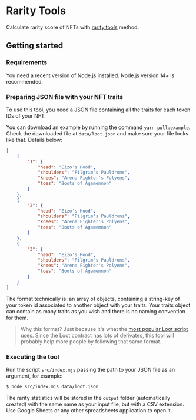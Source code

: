 # Rarity Tools

Calculate rarity score of NFTs with [rarity.tools](https://raritytools.medium.com/ranking-rarity-understanding-rarity-calculation-methods-86ceaeb9b98c) method.

## Getting started

### Requirements

You need a recent version of Node.js installed. Node.js version 14+ is recommended.

### Preparing JSON file with your NFT traits

To use this tool, you need a JSON file containing all the traits for each token IDs of your NFT.

You can download an example by running the command `yarn pull:example`. Check the downloaded file at `data/loot.json` and make sure your file looks like that. Details below:

```json
[
	{
		"1": {
			"head": "Eizo's Hood",
			"shoulders": "Pilgrim's Pauldrons",
			"knees": "Arena Fighter's Polyens",
			"toes": "Boots of Agamemnon"
		}
	},
	{
		"2": {
			"head": "Eizo's Hood",
			"shoulders": "Pilgrim's Pauldrons",
			"knees": "Arena Fighter's Polyens",
			"toes": "Boots of Agamemnon"
		}
	},
	{
		"3": {
			"head": "Eizo's Hood",
			"shoulders": "Pilgrim's Pauldrons",
			"knees": "Arena Fighter's Polyens",
			"toes": "Boots of Agamemnon"
		}
	}
]
```

The format technically is: an array of objects, containing a string-key of your token id associated to another object with your traits. Your traits object can contain as many traits as you wish and there is no naming convention for them.

> Why this format? Just because it's what the [most popular Loot script](https://github.com/Anish-Agnihotri/dhof-loot) uses. Since the Loot contract has lots of derivates, this tool will probably help more people by following that same format.

### Executing the tool

Run the script `src/index.mjs` passing the path to your JSON file as an argument, for example:

```sh
$ node src/index.mjs data/loot.json
```

The rarity statistics will be stored in the `output` folder (automatically created) with the same name as your input file, but with a CSV extension. Use Google Sheets or any other spreadsheets application to open it.
